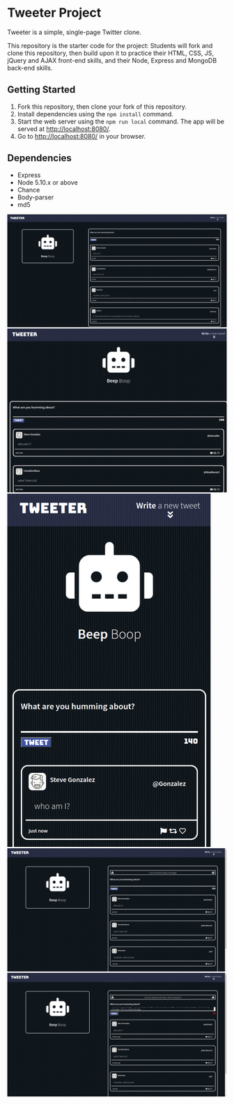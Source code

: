 # Tweeter Project

Tweeter is a simple, single-page Twitter clone.

This repository is the starter code for the project: Students will fork and clone this repository, then build upon it to practice their HTML, CSS, JS, jQuery and AJAX front-end skills, and their Node, Express and MongoDB back-end skills.

## Getting Started

1. Fork this repository, then clone your fork of this repository.
2. Install dependencies using the `npm install` command.
3. Start the web server using the `npm run local` command. The app will be served at <http://localhost:8080/>.
4. Go to <http://localhost:8080/> in your browser.

## Dependencies

- Express
- Node 5.10.x or above
- Chance
- Body-parser
- md5

!["Screenshot of desktop size"](https://raw.githubusercontent.com/no-self-required/tweeter/master/docs/fullscreen.png)
!["Screenshot of smaller window size"](https://raw.githubusercontent.com/no-self-required/tweeter/master/docs/narrow.png)
!["Screenshot of most narrow size"](https://raw.githubusercontent.com/no-self-required/tweeter/master/docs/mostnarrow.png)
!["Screenshot of empty tweet error"](https://raw.githubusercontent.com/no-self-required/tweeter/master/docs/emptyerror.png)
!["Screenshot of character limit error"](https://raw.githubusercontent.com/no-self-required/tweeter/master/docs/longtweeterror.png)